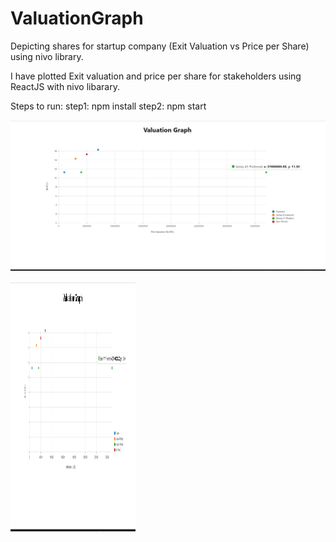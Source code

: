 # ValuationGraph
Depicting shares for startup company (Exit Valuation vs Price per Share) using nivo library.

I have plotted Exit valuation and price per share for stakeholders using ReactJS with nivo libarary. 

Steps to run:
step1: npm install
step2: npm start

![alt text](https://github.com/Nikitakumawat/ValuationGraph/blob/main/graph%20screenshot.png?raw=true)

<img src="https://github.com/Nikitakumawat/ValuationGraph/blob/main/graph%20screenshot.png" width="200" height="400" />


